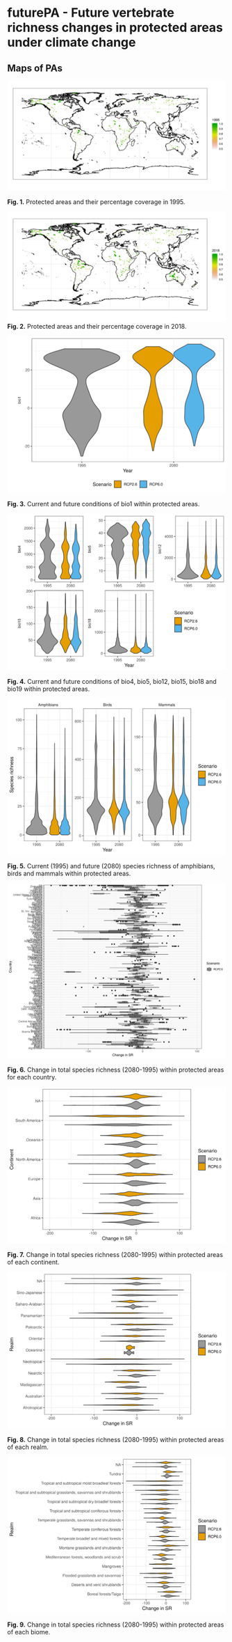 futurePA - Future vertebrate richness changes in protected areas under
climate change
================

<!--
## MATERIAL AND METHODS

Global protected area data was downloaded from protectedplanet.net in Feburary 2018.  

We consider temperature, precipitation, seasonality in temperature and precipitation, elevation, isolation, and connectivity. Using bioclimatic data for current and future conditions and IUCN range maps, we model current and future global vertebrate richness (amphibians, mammals and birds) of current protected areas to assess its coverage with regard to global biodiversity.

Species-specific IUCN range maps were used as response variable of the SDMs and to create current species richness maps for each of the three taxonomic groups. Bioclimatic variables derived from the meteorological forcing dataset EartH2Observe, WFDEI and ERA-Interim data Merged and Bias-corrected for ISIMIP (EWEMBI) were used as explanatory variables for the SDMs. We compare species richness of protected areas with specis richness of non-protected areas. We then create future predictions using future bioclimatic variables of 4 global climate models (GFDL-ESM2M, MIROC5, HadGEM2-ES, IPSL-CM5A-LR) and two representative concentration pathways (RCP2.6 and RCP6.0) and compare the future predictions of species richness among the protected and non-protected areas.

## RESULTS

As of August 2014, there are currently 209,429 designated protected areas worldwide, covering an area of 32,868,673 km2 (Deguignet et al. 2014).

We obtained polygon data for 217825 (203167 terrestrial and 14658 coastal & marine) protected areas and point data for 18406 (17460 terrestrial and 946 coastal & marine) protected areas.
-->

## Maps of PAs

![](figures/pas_1995-1.png)<!-- -->

**Fig. 1.** Protected areas and their percentage coverage in 1995.

![](figures/pas_2018-1.png)<!-- --> **Fig. 2.** Protected areas and
their percentage coverage in 2018.

![](figures/bio1_pas-1.png)<!-- -->

**Fig. 3.** Current and future conditions of bio1 within protected
areas.

![](figures/clim_pas-1.png)<!-- -->

**Fig. 4.** Current and future conditions of bio4, bio5, bio12, bio15,
bio18 and bio19 within protected areas.

![](figures/sr_pa-1.png)<!-- -->

**Fig. 5.** Current (1995) and future (2080) species richness of
amphibians, birds and mammals within protected areas.

![](figures/delta_sr_pas_country-1.png)<!-- -->

**Fig. 6.** Change in total species richness (2080-1995) within
protected areas for each country.

![](figures/delta_sr_pas_continents-1.png)<!-- -->

**Fig. 7.** Change in total species richness (2080-1995) within
protected areas of each continent.

![](figures/delta_sr_pas_realms-1.png)<!-- -->

**Fig. 8.** Change in total species richness (2080-1995) within
protected areas of each realm.

![](figures/delta_sr_pas_biomes-1.png)<!-- -->

**Fig. 9.** Change in total species richness (2080-1995) within
protected areas of each biome.
